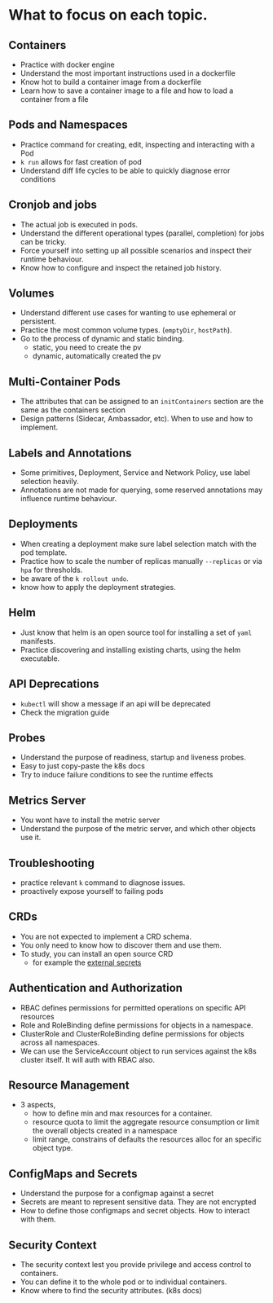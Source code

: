 # What to focus on each topic.

<!-- toc -->

## Containers
- Practice with docker engine
- Understand the most important instructions used in a dockerfile
- Know hot to build a container image from a dockerfile
- Learn how to save a container image to a file and how to load a container
  from a file

## Pods and Namespaces

- Practice command for creating, edit, inspecting and interacting with a Pod
- `k run` allows for fast creation of pod
- Understand diff life cycles to be able to quickly diagnose error conditions


## Cronjob and jobs

- The actual job is executed in pods.
- Understand the different operational types (parallel, completion) for jobs
  can be tricky.
- Force yourself into setting up all possible scenarios and inspect their
  runtime behaviour.
- Know how to configure and inspect the retained job history.

## Volumes

- Understand different use cases for wanting to use ephemeral or persistent.
- Practice the most common volume types. (`emptyDir`, `hostPath`).
- Go to the process of dynamic and static binding.
  - static, you need to create the pv
  - dynamic, automatically created the pv


## Multi-Container Pods

- The attributes that can be assigned to an `initContainers` section are the
  same as the containers section
- Design patterns (Sidecar, Ambassador, etc). When to use and how to implement.

## Labels and Annotations

- Some primitives, Deployment, Service and Network Policy, use label selection
  heavily.
- Annotations are not made for querying, some reserved annotations may
  influence runtime behaviour.

## Deployments

- When creating a deployment make sure label selection match with the pod
  template.
- Practice how to scale the number of replicas manually `--replicas` or via
  `hpa` for thresholds.
- be aware of the `k rollout undo`.
- know how to apply the deployment strategies.

## Helm

- Just know that helm is an open source tool for installing a set of `yaml`
  manifests.
- Practice discovering and installing existing charts, using the helm
  executable.

## API Deprecations

- `kubectl` will show a message if an api will be deprecated
- Check the migration guide

## Probes

- Understand the purpose of readiness, startup and liveness probes.
- Easy to just copy-paste the k8s docs
- Try to induce failure conditions to see the runtime effects

## Metrics Server

- You wont have to install the metric server
- Understand the purpose of the metric server, and which other objects use it.

## Troubleshooting

- practice relevant `k` command to diagnose issues.
- proactively expose yourself to failing pods

## CRDs

- You are not expected to implement a CRD schema.
- You only need to know how to discover them and use them.
- To study, you can install an open source CRD
  - for example the [external secrets](https://external-secrets.io/latest/introduction/overview/)

## Authentication and Authorization

- RBAC defines permissions for permitted operations on specific API resources
- Role and RoleBinding define permissions for objects in a namespace.
- ClusterRole and ClusterRoleBinding define permissions for objects across
  all namespaces.
- We can use the ServiceAccount object to run services against the k8s
  cluster itself. It will auth with RBAC also.

## Resource Management

- 3 aspects,
  - how to define min and max resources for a container.
  - resource quota to limit the aggregate resource consumption or limit the
    overall objects created in a namespace
  - limit range, constrains of defaults the resources alloc for an specific
    object type.

## ConfigMaps and Secrets

- Understand the purpose for a configmap against a secret
- Secrets are meant to represent sensitive data. They are not encrypted
- How to define those configmaps and secret objects. How to interact with them.

## Security Context

- The security context lest you provide privilege and access control to
  containers.
- You can define it to the whole pod or to individual containers.
- Know where to find the security attributes. (k8s docs)

